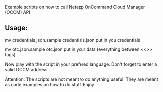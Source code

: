 Example scripts on how to call Netapp OnCommand Cloud Manager (OCCM) API

## Usage:
mv credentials.json.sample credentials.json
put in you credentials

mv otc.json.sample otc.json
put in your data (everything between <<>> tags)

Now play with the script in your prefered language.
Don't forget to enter a valid OCCM address.

Attention: The scripts are not meant to do anything useful. They are meant as code examples on how to do stuff. Enjoy
